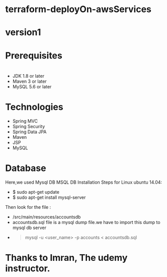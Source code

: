 # terraform-deployOn-awsServices
# version1

# Prerequisites
#
- JDK 1.8 or later
- Maven 3 or later
- MySQL 5.6 or later

# Technologies
- Spring MVC
- Spring Security
- Spring Data JPA
- Maven
- JSP
- MySQL
# Database
Here,we used Mysql DB
MSQL DB Installation Steps for Linux ubuntu 14.04:
- $ sudo apt-get update
- $ sudo apt-get install mysql-server

Then look for the file :
- /src/main/resources/accountsdb
- accountsdb.sql file is a mysql dump file.we have to import this dump to mysql db server
- > mysql -u <user_name> -p accounts < accountsdb.sql
  
# Thanks to Imran, The udemy instructor.